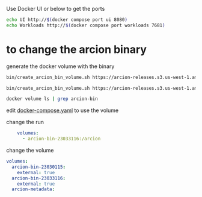 Use Docker UI or below to get the ports
```bash
echo UI http://$(docker compose port ui 8080)
echo Workloads http://$(docker compose port workloads 7681)
```

# to change the arcion binary

generate the docker volume with the binary

```bash
bin/create_arcion_bin_volume.sh https://arcion-releases.s3.us-west-1.amazonaws.com/general/replicant/replicant-cli-23.03.31.21.zip

bin/create_arcion_bin_volume.sh https://arcion-releases.s3.us-west-1.amazonaws.com/general/replicant/replicant-cli-23.04.30.7.zip

docker volume ls | grep arcion-bin
```

edit [docker-compose.yaml](./docker-compose.yaml) to use the volume

change the run
```yaml
    volumes:
      - arcion-bin-23033116:/arcion
```    

change the volume
```yaml
volumes:
  arcion-bin-23030115:
    external: true
  arcion-bin-23033116:
    external: true
  arcion-metadata:
```
